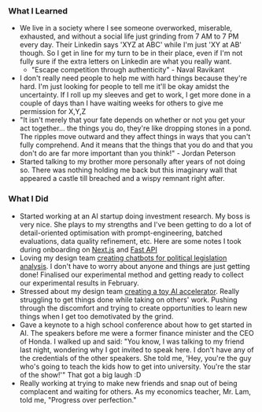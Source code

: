 ### What I Learned
- We live in a society where I see someone overworked, miserable, exhausted, and without a social life just grinding from 7 AM to 7 PM every day. Their Linkedin says 'XYZ at ABC' while I'm just 'XY at AB' though. So I get in line for my turn to be in their place, even if I'm not fully sure if the extra letters on Linkedin are what you really want. 
  - "Escape competition through authenticity" - Naval Ravikant
- I don't really need people to help me with hard things because they're hard. I'm just looking for people to tell me it'll be okay amidst the uncertainty. If I roll up my sleeves and get to work, I get more done in a couple of days than I have waiting weeks for others to give me permission for X,Y,Z
- "It isn't merely that your fate depends on whether or not you get your act together... the things you do, they're like dropping stones in a pond. The ripples move outward and they affect things in ways that you can't fully comprehend. And it means that the things that you do and that you don't do are far more important than you think!" - Jordan Peterson
- Started talking to my brother more personally after years of not doing so. There was nothing holding me back but this imaginary wall that appeared a castle till breached and a wispy remnant right after.

### What I Did
- Started working at an AI startup doing investment research. My boss is very nice. She plays to my strengths and I've been getting to do a lot of detail-oriented optimisation with prompt-engineering, batched evaluations, data quality refinement, etc. Here are some notes I took during onboarding on [Next.js](https://docs.google.com/document/d/1YEU16HdBCC3yw3XwhLvtZrpjrgX0iLwSyj3tPUDUm1E/edit?tab=t.0) and [Fast API](https://docs.google.com/document/d/1xI5jy9miwybUpPwjQHekw2_aq2Wtj3h3MfkgHytk3EU/edit?tab=t.0)
- Loving my design team [creating chatbots for political legislation analysis](https://github.com/Madhav-Malhotra/political-chatbot). I don't have to worry about anyone and things are just getting done! Finalised our experimental method and getting ready to collect our experimental results in February. 
- Stressed about my design team [creating a toy AI accelerator](https://github.com/Madhav-Malhotra/ml-accelerator-dataflows/). Really struggling to get things done while taking on others' work. Pushing through the discomfort and trying to create opportunities to learn new things when I get too demotivated by the grind.
- Gave a keynote to a high school conference about how to get started in AI. The speakers before me were a former finance minister and the CEO of Honda. I walked up and said: "You know, I was talking to my friend last night, wondering why I got invited to speak here. I don't have any of the credentials of the other speakers. She told me, 'Hey, you're the guy who's going to teach the kids how to get into university. You're the star of the show!'" That got a big laugh :D
- Really working at trying to make new friends and snap out of being complacent and waiting for others. As my economics teacher, Mr. Lam, told me, "Progress over perfection."